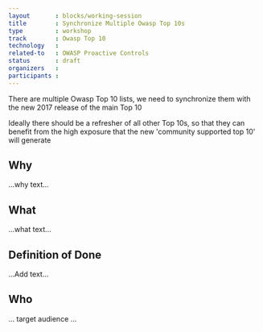 ```yaml
---
layout       : blocks/working-session
title        : Synchronize Multiple Owasp Top 10s
type         : workshop
track        : Owasp Top 10
technology   :
related-to   : OWASP Proactive Controls
status       : draft
organizers   :
participants :
---
```


There are multiple Owasp Top 10 lists, we need to synchronize them with the new 2017 release of the main Top 10

Ideally there should be a refresher of all other Top 10s, so that they can benefit from the high exposure that the
new 'community supported top 10' will generate

## Why

...why text...

## What

...what text...

## Definition of Done

...Add text...

## Who

... target audience ...
